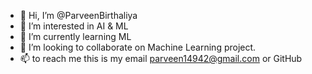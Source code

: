 - 👋 Hi, I’m @ParveenBirthaliya
- 👀 I’m interested in AI & ML
- 🌱 I’m currently learning ML
- 💞️ I’m looking to collaborate on Machine Learning project.
- 📫 to reach me this is my email parveen14942@gmail.com  or GitHub 



<!---
ParveenBirthaliya/ParveenBirthaliya is a ✨ special ✨ repository because its `README.md` (this file) appears on your GitHub profile.
You can click the Preview link to take a look at your changes.
--->
